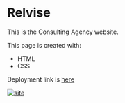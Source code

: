 # Relvise
This is the Consulting Agency website.

This page is created with:
- HTML
- CSS

Deployment link is <a href="https://golosova76.github.io/Relvise/" target="_blank">here</a>

<a href="https://golosova76.github.io/Relvise/" target="_blank">
 <img src="https://i.ibb.co/C8RwBL0/site.png" alt="site">
</a>



